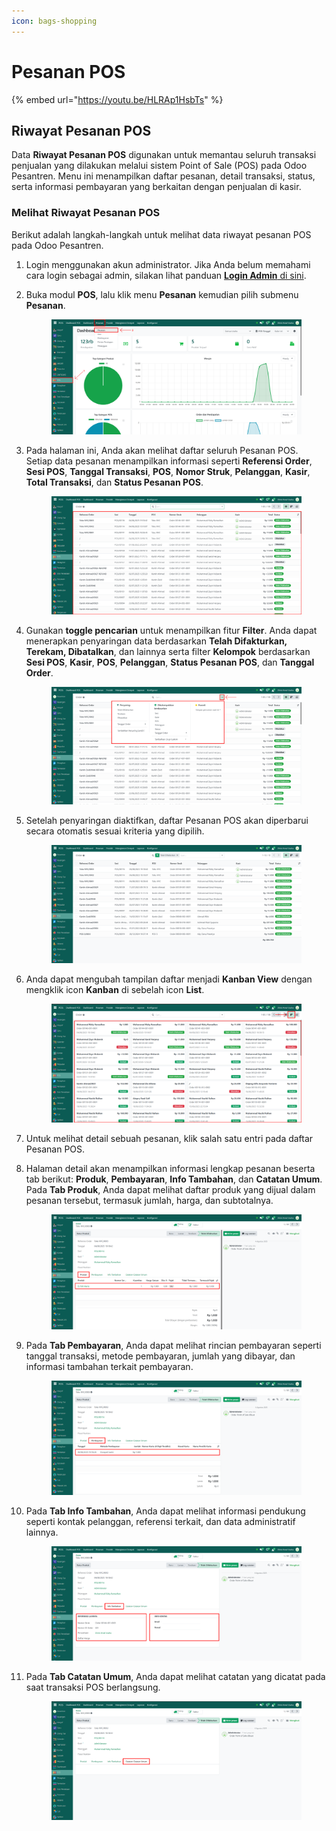 ```yaml
---
icon: bags-shopping
---
```


# Pesanan POS

{% embed url="https://youtu.be/HLRAp1HsbTs" %}

## Riwayat Pesanan POS

Data **Riwayat Pesanan POS** digunakan untuk memantau seluruh transaksi penjualan yang dilakukan melalui sistem Point of Sale (POS) pada Odoo Pesantren. Menu ini menampilkan daftar pesanan, detail transaksi, status, serta informasi pembayaran yang berkaitan dengan penjualan di kasir.

### Melihat Riwayat Pesanan POS

Berikut adalah langkah-langkah untuk melihat data riwayat pesanan POS pada Odoo Pesantren.

1. Login menggunakan akun administrator. Jika Anda belum memahami cara login sebagai admin, silakan lihat panduan [**Login Admin** di sini](../../panduan-login/login-admin.md).
2.  Buka modul **POS**, lalu klik menu **Pesanan** kemudian pilih submenu **Pesanan**.

    <figure><img src="../../.gitbook/assets/images-680 (1).png" alt=""><figcaption></figcaption></figure>


3.  Pada halaman ini, Anda akan melihat daftar seluruh Pesanan POS. Setiap data pesanan menampilkan informasi seperti **Referensi Order**, **Sesi POS**, **Tanggal Transaksi**, **POS**, **Nomor Struk**, **Pelanggan**, **Kasir**, **Total Transaksi**, dan **Status Pesanan POS**.

    <figure><img src="../../.gitbook/assets/images-681 (1).png" alt=""><figcaption></figcaption></figure>


4.  Gunakan **toggle pencarian** untuk menampilkan fitur **Filter**. Anda dapat menerapkan penyaringan data berdasarkan **Telah Difakturkan, Terekam, Dibatalkan**, dan lainnya serta filter **Kelompok** berdasarkan **Sesi POS**, **Kasir**, **POS**, **Pelanggan**, **Status Pesanan POS**, dan **Tanggal Order**.

    <figure><img src="../../.gitbook/assets/images-682 (1).png" alt=""><figcaption></figcaption></figure>


5.  Setelah penyaringan diaktifkan, daftar Pesanan POS akan diperbarui secara otomatis sesuai kriteria yang dipilih.

    <figure><img src="../../.gitbook/assets/images-683 (1).png" alt=""><figcaption></figcaption></figure>


6.  Anda dapat mengubah tampilan daftar menjadi **Kanban View** dengan mengklik icon **Kanban** di sebelah icon **List**.

    <figure><img src="../../.gitbook/assets/images-684 (1).png" alt=""><figcaption></figcaption></figure>


7. Untuk melihat detail sebuah pesanan, klik salah satu entri pada daftar Pesanan POS.
8.  Halaman detail akan menampilkan informasi lengkap pesanan beserta tab berikut: **Produk**, **Pembayaran**, **Info Tambahan**, dan **Catatan Umum**. Pada **Tab Produk**, Anda dapat melihat daftar produk yang dijual dalam pesanan tersebut, termasuk jumlah, harga, dan subtotalnya.

    <figure><img src="../../.gitbook/assets/images-685 (1).png" alt=""><figcaption></figcaption></figure>


9.  Pada **Tab Pembayaran**, Anda dapat melihat rincian pembayaran seperti tanggal transaksi, metode pembayaran, jumlah yang dibayar, dan informasi tambahan terkait pembayaran.

    <figure><img src="../../.gitbook/assets/images-686 (1).png" alt=""><figcaption></figcaption></figure>


10. Pada **Tab Info Tambahan**, Anda dapat melihat informasi pendukung seperti kontak pelanggan, referensi terkait, dan data administratif lainnya.

    <figure><img src="../../.gitbook/assets/images-687 (1).png" alt=""><figcaption></figcaption></figure>


11. Pada **Tab Catatan Umum**, Anda dapat melihat catatan yang dicatat pada saat transaksi POS berlangsung.

    <figure><img src="../../.gitbook/assets/images-688 (1).png" alt=""><figcaption></figcaption></figure>
